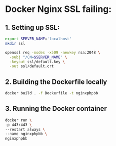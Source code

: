 # Docker Nginx SSL failing:

## 1. Setting up SSL:

```bash
export SERVER_NAME='localhost'
mkdir ssl

openssl req -nodes -x509 -newkey rsa:2048 \
  -subj "/CN=$SERVER_NAME" \
  -keyout ssl/default.key \
  -out ssl/default.crt
```

## 2. Building the Dockerfile locally

```bash
docker build . -f Dockerfile -t nginxphpbb
```

## 3. Running the Docker container

```bash
docker run \
-p 443:443 \
--restart always \
--name nginxphpbb \
nginxphpbb
```